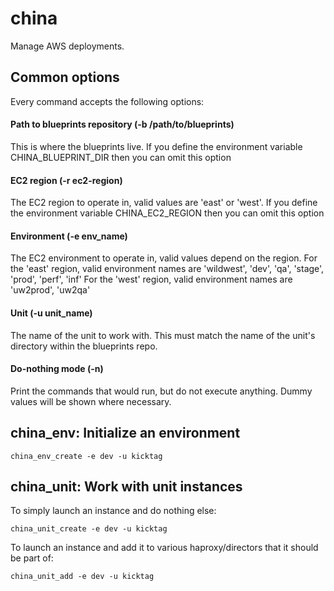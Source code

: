 china
=====

Manage AWS deployments.

## Common options
Every command accepts the following options:

#### Path to blueprints repository (-b /path/to/blueprints)
This is where the blueprints live. 
If you define the environment variable CHINA\_BLUEPRINT\_DIR then you can omit this option

#### EC2 region (-r ec2-region)
The EC2 region to operate in, valid values are 'east' or 'west'. 
If you define the environment variable CHINA\_EC2\_REGION then you can omit this option

#### Environment (-e env_name)
The EC2 environment to operate in, valid values depend on the region.
For the 'east' region, valid environment names are 'wildwest', 'dev', 'qa', 'stage', 'prod', 'perf', 'inf'
For the 'west' region, valid environment names are 'uw2prod', 'uw2qa'

#### Unit (-u unit_name)
The name of the unit to work with. This must match the name of the unit's directory within the blueprints repo.

#### Do-nothing mode (-n)
Print the commands that would run, but do not execute anything. Dummy values will be shown where necessary.

## china_env: Initialize an environment

    china_env_create -e dev -u kicktag

## china_unit: Work with unit instances

To simply launch an instance and do nothing else:

    china_unit_create -e dev -u kicktag

To launch an instance and add it to various haproxy/directors that it should be part of:

    china_unit_add -e dev -u kicktag


